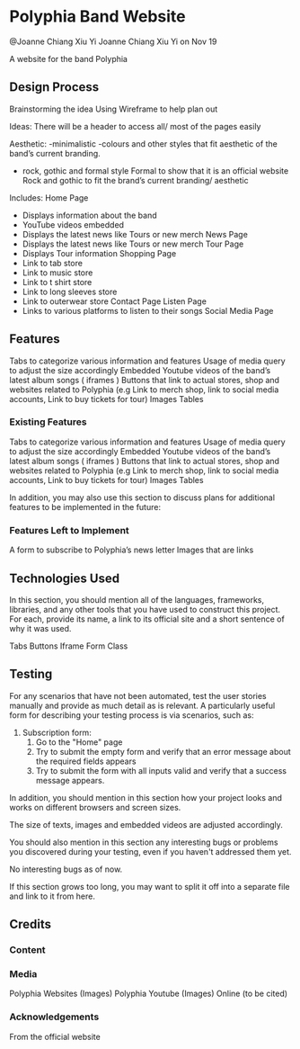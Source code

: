 
# Polyphia Band Website

@Joanne Chiang Xiu Yi
Joanne Chiang Xiu Yi on Nov 19

A website for the band Polyphia

## Design Process

Brainstorming the idea
Using Wireframe to help plan out 

Ideas:
There will be a header to access all/ most of the pages easily

Aesthetic:
-minimalistic
-colours and other styles that fit aesthetic of the band’s current branding.
- rock, gothic and formal style
Formal to show that it is an official website
Rock and gothic to fit the brand’s current branding/ aesthetic

Includes:
Home Page
-   Displays information about the band
-   YouTube videos embedded
-   Displays the latest news like Tours or new merch
News Page
-   Displays the latest news like Tours or new merch
Tour Page
-   Displays Tour information
Shopping Page
-   Link to tab store
-   Link to music store
-   Link to t shirt store
-   Link to long sleeves store
-   Link to outerwear store
Contact Page
Listen Page
-   Links to various platforms to listen to their songs
Social Media Page

## Features

Tabs to categorize various information and features
Usage of media query to adjust the size accordingly
Embedded Youtube videos of the band’s latest album songs ( iframes )
Buttons that link to actual stores, shop and websites related to Polyphia
(e.g Link to merch shop, link to social media accounts, Link to buy tickets for tour)
Images
Tables

### Existing Features

Tabs to categorize various information and features
Usage of media query to adjust the size accordingly
Embedded Youtube videos of the band’s latest album songs ( iframes )
Buttons that link to actual stores, shop and websites related to Polyphia
(e.g Link to merch shop, link to social media accounts, Link to buy tickets for tour)
Images
Tables

In addition, you may also use this section to discuss plans for additional features to be implemented in the future:

### Features Left to Implement
 A form to subscribe to Polyphia’s news letter
Images that are links

## Technologies Used

In this section, you should mention all of the languages, frameworks, libraries, and any other tools that you have used to construct this project. For each, provide its name, a link to its official site and a short sentence of why it was used.

Tabs
Buttons
Iframe
Form
Class

## Testing

For any scenarios that have not been automated, test the user stories manually and provide as much detail as is relevant. A particularly useful form for describing your testing process is via scenarios, such as:

1. Subscription form:
    1. Go to the "Home" page
    2. Try to submit the empty form and verify that an error message about the required fields appears
    4. Try to submit the form with all inputs valid and verify that a success message appears.

In addition, you should mention in this section how your project looks and works on different browsers and screen sizes.

The size of texts, images and embedded videos are adjusted accordingly.

You should also mention in this section any interesting bugs or problems you discovered during your testing, even if you haven't addressed them yet.

No interesting bugs as of now.

If this section grows too long, you may want to split it off into a separate file and link to it from here.

## Credits


### Content

### Media
Polyphia Websites (Images)
Polyphia Youtube (Images)
Online (to be cited)
### Acknowledgements
From the official website

